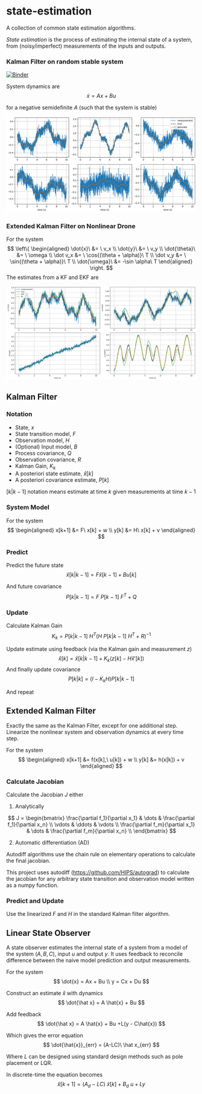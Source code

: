# state-estimation

A collection of common state estimation algorithms.

*State estimation* is the process of estimating the internal state of a system, from (noisy/imperfect) measurements of the inputs and outputs.

### Kalman Filter on random stable system

[![Binder](https://mybinder.org/badge_logo.svg)](https://mybinder.org/v2/gh/andrelimzs/state-estimation/main?labpath=examples%2Fkf-demo.ipynb)

System dynamics are
$$
\dot x = A x + Bu
$$


for a negative semidefinite $A$ (such that the system is stable)

![overview](https://github.com/andrelimzs/state-estimation/blob/main/doc/plots/noisy_estimate.png?raw=true)

### Extended Kalman Filter on Nonlinear Drone

For the system
$$
\left\{ \begin{aligned}
\dot{x}\  &= \ v_x \\
\dot{y}\  &= \ v_y \\
\dot{\theta}\ &= \ \omega \\
\dot v_x  &= \ \cos{(\theta + \alpha)}\ T \\
\dot v_y  &= \ \sin{(\theta + \alpha)}\ T \\
\dot{\omega}\ &= -\sin \alpha\ T
\end{aligned} \right.
$$
The estimates from a KF and EKF are

![ekf](https://raw.githubusercontent.com/andrelimzs/state-estimation/main/doc/plots/ekf-nonlinear-system.png)



## Kalman Filter

### Notation

- State, $x$
- State transition model, $F$
- Observation model, $H$
- (Optional) Input model, $B$
- Process covariance, $Q$
- Observation covariance, $R$
- Kalman Gain, $K_k$
- A posteriori state estimate, $\hat x[k]$
- A posteriori covariance estimate, $P[k]$

$[k | k-1]$ notation means estimate at time $k$ given measurements at time $k-1$

### System Model

For the system
$$
\begin{aligned}
x[k+1] &= F\ x[k] + w \\
y[k] &= H\ x[k] + v
\end{aligned}
$$

### Predict

Predict the future state
$$
\hat x[k|k-1] = F \hat x[k-1] + Bu[k]
$$

And future covariance 
$$
P[k|k-1] = F\ P[k-1]\ F^T + Q
$$

### Update

Calculate Kalman Gain
$$
K_k = P[k|k-1]\ H^T (H\ P[k|k-1]\ H^T + R)^{-1}
$$


Update estimate using feedback (via the Kalman gain and measurement $z$)
$$
\hat x[k] = \hat x[k|k-1] + K_k (z[k] - H \hat x'[k])
$$
And finally update covariance
$$
P[k|k] = (I - K_k H) P[k|k-1]
$$

And repeat



## Extended Kalman Filter

Exactly the same as the Kalman Filter, except for one additional step. Linearize the nonlinear system and observation dynamics at every time step.

For the system
$$
\begin{aligned}
x[k+1] &= f(x[k],\ u[k]) + w \\
y[k] &= h(x[k]) + v
\end{aligned}
$$

### Calculate Jacobian

Calculate the Jacobian $J$ either

1. Analytically

$$
J = \begin{bmatrix}
\frac{\partial f_1}{\partial x_1} & \dots & \frac{\partial f_1}{\partial x_n} \\
\vdots & \ddots & \vdots \\
\frac{\partial f_m}{\partial x_1} & \dots & \frac{\partial f_m}{\partial x_n} \\
\end{bmatrix}
$$

2. Automatic differentiation (AD)

Autodiff algorithms use the chain rule on elementary operations to calculate the final jacobian. 

This project uses autodiff (https://github.com/HIPS/autograd) to calculate the jacobian for any arbitrary state transition and observation model written as a numpy function.



### Predict and Update

Use the linearized $F$ and $H$ in the standard Kalman filter algorithm.



## Linear State Observer

A state observer estimates the internal state of a system from a model of the system $(A,B,C)$, input $u$ and output $y$. It uses feedback to reconcile difference between the naive model prediction and output measurements.

For the system
$$
\dot{x} = Ax + Bu \\
y = Cx + Du
$$


Construct an estimate $\hat x$ with dynamics
$$
\dot{\hat x} = A \hat{x} + Bu
$$


Add feedback
$$
\dot{\hat x} = A \hat{x} + Bu +L(y - C\hat{x})
$$


Which gives the error equation
$$
\dot{\hat{x}}_{err} = (A-LC)\ \hat x_{err}
$$


Where $L$ can be designed using standard design methods such as pole placement or LQR.

In discrete-time the equation becomes
$$
\hat{x}[k+1] = (A_d - LC)\ \hat{x}[k] + B_d\ u + Ly
$$

